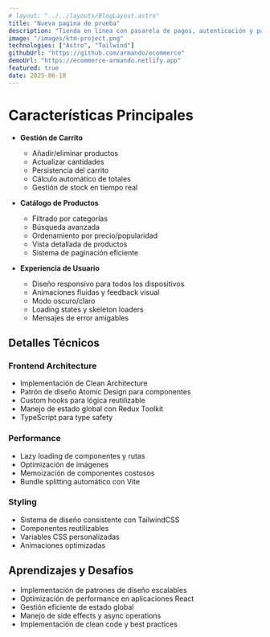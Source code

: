 ```yaml
---
# layout: "../../layouts/BlogLayout.astro"
title: "Nueva pagina de prueba"
description: "Tienda en línea con pasarela de pagos, autenticación y panel de administración. Tienda en línea con pasarela de pagos, autenticación y panel de administración. Tienda en línea con pasarela de pagos, autenticación y panel de administración."
image: "/images/ktm-project.png"
technologies: ["Astro", "Tailwind"]
githubUrl: "https://github.com/armando/ecommerce"
demoUrl: "https://ecommerce-armando.netlify.app"
featured: true
date: 2025-06-10
---
```


# Características Principales

- **Gestión de Carrito**
  - Añadir/eliminar productos
  - Actualizar cantidades
  - Persistencia del carrito
  - Cálculo automático de totales
  - Gestión de stock en tiempo real

- **Catálogo de Productos**
  - Filtrado por categorías
  - Búsqueda avanzada
  - Ordenamiento por precio/popularidad
  - Vista detallada de productos
  - Sistema de paginación eficiente

- **Experiencia de Usuario**
  - Diseño responsivo para todos los dispositivos
  - Animaciones fluidas y feedback visual
  - Modo oscuro/claro
  - Loading states y skeleton loaders
  - Mensajes de error amigables

## Detalles Técnicos

### Frontend Architecture
- Implementación de Clean Architecture
- Patrón de diseño Atomic Design para componentes
- Custom hooks para lógica reutilizable
- Manejo de estado global con Redux Toolkit
- TypeScript para type safety

### Performance
- Lazy loading de componentes y rutas
- Optimización de imágenes
- Memoización de componentes costosos
- Bundle splitting automático con Vite

### Styling
- Sistema de diseño consistente con TailwindCSS
- Componentes reutilizables
- Variables CSS personalizadas
- Animaciones optimizadas

## Aprendizajes y Desafíos

- Implementación de patrones de diseño escalables
- Optimización de performance en aplicaciones React
- Gestión eficiente de estado global
- Manejo de side effects y async operations
- Implementación de clean code y best practices
